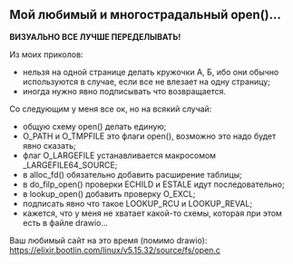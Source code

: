 ## Мой любимый и многострадальный open()...

**ВИЗУАЛЬНО ВСЕ ЛУЧШЕ ПЕРЕДЕЛЫВАТЬ!**

Из моих приколов:
- нельзя на одной странице делать кружочки А, Б, ибо они обычно используются в случае, если все не влезает на одну страницу;
- иногда нужно явно подписывать что возвращается.

Со следующим у меня все ок, но на всякий случай:
- общую схему open() делать единую;
- O_PATH и O_TMPFILE это флаги open(), возможно это надо будет явно сказать;
- флаг O_LARGEFILE устанавливается макросомом _LARGEFILE64_SOURCE;
- в alloc_fd() обязательно добавить расширение таблицы;
- в do_filp_open() проверки ECHILD и ESTALE идут последовательно;
- в lookup_open() добавить проверку O_EXCL;
- подписать явно что такое LOOKUP_RCU и LOOKUP_REVAL;
- кажется, что у меня не хватает какой-то схемы, которая при этом есть в файле drawio...


Ваш любимый сайт на это время (помимо drawio): https://elixir.bootlin.com/linux/v5.15.32/source/fs/open.c